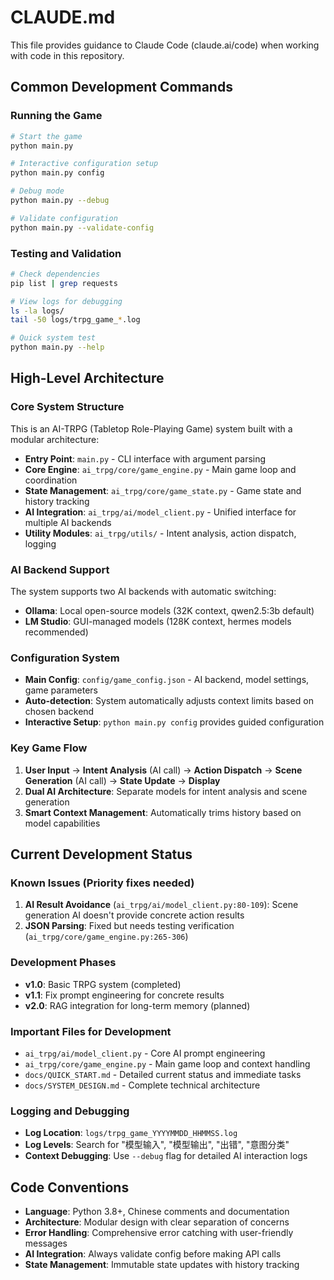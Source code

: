 # CLAUDE.md

This file provides guidance to Claude Code (claude.ai/code) when working with code in this repository.

## Common Development Commands

### Running the Game
```bash
# Start the game
python main.py

# Interactive configuration setup
python main.py config

# Debug mode
python main.py --debug

# Validate configuration
python main.py --validate-config
```

### Testing and Validation
```bash
# Check dependencies
pip list | grep requests

# View logs for debugging
ls -la logs/
tail -50 logs/trpg_game_*.log

# Quick system test
python main.py --help
```

## High-Level Architecture

### Core System Structure
This is an AI-TRPG (Tabletop Role-Playing Game) system built with a modular architecture:

- **Entry Point**: `main.py` - CLI interface with argument parsing
- **Core Engine**: `ai_trpg/core/game_engine.py` - Main game loop and coordination
- **State Management**: `ai_trpg/core/game_state.py` - Game state and history tracking
- **AI Integration**: `ai_trpg/ai/model_client.py` - Unified interface for multiple AI backends
- **Utility Modules**: `ai_trpg/utils/` - Intent analysis, action dispatch, logging

### AI Backend Support
The system supports two AI backends with automatic switching:
- **Ollama**: Local open-source models (32K context, qwen2.5:3b default)
- **LM Studio**: GUI-managed models (128K context, hermes models recommended)

### Configuration System
- **Main Config**: `config/game_config.json` - AI backend, model settings, game parameters
- **Auto-detection**: System automatically adjusts context limits based on chosen backend
- **Interactive Setup**: `python main.py config` provides guided configuration

### Key Game Flow
1. **User Input** → **Intent Analysis** (AI call) → **Action Dispatch** → **Scene Generation** (AI call) → **State Update** → **Display**
2. **Dual AI Architecture**: Separate models for intent analysis and scene generation
3. **Smart Context Management**: Automatically trims history based on model capabilities

## Current Development Status

### Known Issues (Priority fixes needed)
1. **AI Result Avoidance** (`ai_trpg/ai/model_client.py:80-109`): Scene generation AI doesn't provide concrete action results
2. **JSON Parsing**: Fixed but needs testing verification (`ai_trpg/core/game_engine.py:265-306`)

### Development Phases
- **v1.0**: Basic TRPG system (completed)
- **v1.1**: Fix prompt engineering for concrete results
- **v2.0**: RAG integration for long-term memory (planned)

### Important Files for Development
- `ai_trpg/ai/model_client.py` - Core AI prompt engineering
- `ai_trpg/core/game_engine.py` - Main game loop and context handling
- `docs/QUICK_START.md` - Detailed current status and immediate tasks
- `docs/SYSTEM_DESIGN.md` - Complete technical architecture

### Logging and Debugging
- **Log Location**: `logs/trpg_game_YYYYMMDD_HHMMSS.log`
- **Log Levels**: Search for "模型输入", "模型输出", "出错", "意图分类"
- **Context Debugging**: Use `--debug` flag for detailed AI interaction logs

## Code Conventions
- **Language**: Python 3.8+, Chinese comments and documentation
- **Architecture**: Modular design with clear separation of concerns
- **Error Handling**: Comprehensive error catching with user-friendly messages
- **AI Integration**: Always validate config before making API calls
- **State Management**: Immutable state updates with history tracking